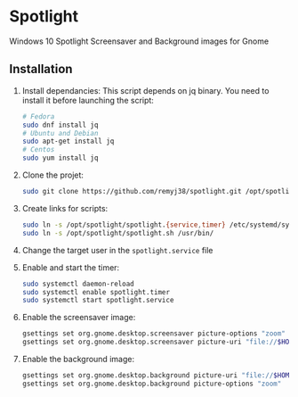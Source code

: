 # Spotlight
Windows 10 Spotlight Screensaver and Background images for Gnome

## Installation

1. Install dependancies: 
This script depends on jq binary. You need to install it before launching the script:
    ```bash
    # Fedora
    sudo dnf install jq
    # Ubuntu and Debian
    sudo apt-get install jq
    # Centos
    sudo yum install jq
    ```

2. Clone the projet:
    ```bash
    sudo git clone https://github.com/remyj38/spotlight.git /opt/spotlight
    ```
3. Create links for scripts:
    ```bash
    sudo ln -s /opt/spotlight/spotlight.{service,timer} /etc/systemd/system/
    sudo ln -s /opt/spotlight/spotlight.sh /usr/bin/
    ```
4. Change the target user in the `spotlight.service` file
5. Enable and start the timer:
    ```bash
    sudo systemctl daemon-reload
    sudo systemctl enable spotlight.timer
    sudo systemctl start spotlight.service
    ```
6. Enable the screensaver image:
    ```bash
    gsettings set org.gnome.desktop.screensaver picture-options "zoom"
    gsettings set org.gnome.desktop.screensaver picture-uri "file://$HOME/.spotlight/.screensaver.jpg"
    ```
7. Enable the background image:
    ```bash
    gsettings set org.gnome.desktop.background picture-uri "file://$HOME/.spotlight/.background.jpg"
    gsettings set org.gnome.desktop.background picture-options "zoom"
    ```
